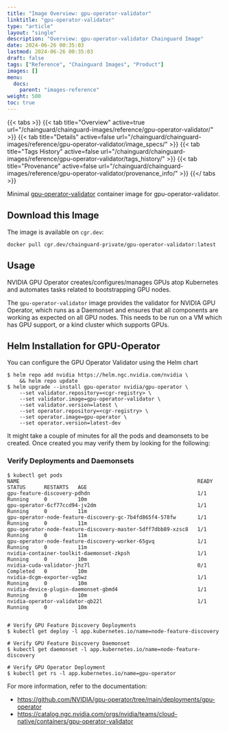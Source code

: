 ```yaml
---
title: "Image Overview: gpu-operator-validator"
linktitle: "gpu-operator-validator"
type: "article"
layout: "single"
description: "Overview: gpu-operator-validator Chainguard Image"
date: 2024-06-26 00:35:03
lastmod: 2024-06-26 00:35:03
draft: false
tags: ["Reference", "Chainguard Images", "Product"]
images: []
menu: 
  docs: 
    parent: "images-reference"
weight: 500
toc: true
---
```


{{< tabs >}}
{{< tab title="Overview" active=true url="/chainguard/chainguard-images/reference/gpu-operator-validator/" >}}
{{< tab title="Details" active=false url="/chainguard/chainguard-images/reference/gpu-operator-validator/image_specs/" >}}
{{< tab title="Tags History" active=false url="/chainguard/chainguard-images/reference/gpu-operator-validator/tags_history/" >}}
{{< tab title="Provenance" active=false url="/chainguard/chainguard-images/reference/gpu-operator-validator/provenance_info/" >}}
{{</ tabs >}}



<!--overview:start-->
Minimal [gpu-operator-validator](https://catalog.ngc.nvidia.com/orgs/nvidia/teams/cloud-native/containers/gpu-operator-validator) container image for gpu-operator-validator.
<!--overview:end-->

## Download this Image

The image is available on `cgr.dev`:

```
docker pull cgr.dev/chainguard-private/gpu-operator-validator:latest
```


<!--body:start-->
## Usage
NVIDIA GPU Operator creates/configures/manages GPUs atop Kubernetes and automates tasks related to bootstrapping GPU nodes.

The `gpu-operator-validator` image provides the validator for NVIDIA GPU Operator, which runs as a Daemonset and ensures that all components are working as expected on all GPU nodes. This needs to be run on a VM which has GPU support, or a kind cluster which supports GPUs.

## Helm Installation for GPU-Operator
You can configure the GPU Operator Validator using the Helm chart
```shell
$ helm repo add nvidia https://helm.ngc.nvidia.com/nvidia \
    && helm repo update
$ helm upgrade --install gpu-operator nvidia/gpu-operator \
    --set validator.repository=<cgr-registry> \
    --set validator.image=gpu-operator-validator \
    --set validator.version=latest \
    --set operator.repository=<cgr-registry> \
    --set operator.image=gpu-operator \
    --set operator.version=latest-dev
 ```

It might take a couple of minutes for all the pods and deamonsets to be created. Once created you may verify them by looking for the following:

### Verify Deployments and Daemonsets

```
$ kubectl get pods
NAME                                                          READY   STATUS      RESTARTS   AGE
gpu-feature-discovery-pdhdn                                   1/1     Running     0          10m
gpu-operator-6cf77ccd94-jv2dm                                 1/1     Running     0          11m
gpu-operator-node-feature-discovery-gc-7b4fd865f4-578fw       1/1     Running     0          11m
gpu-operator-node-feature-discovery-master-5dff7dbb89-xzsc8   1/1     Running     0          11m
gpu-operator-node-feature-discovery-worker-65gvq              1/1     Running     0          11m
nvidia-container-toolkit-daemonset-zkpsh                      1/1     Running     0          10m
nvidia-cuda-validator-jhz7l                                   0/1     Completed   0          10m
nvidia-dcgm-exporter-vg5wz                                    1/1     Running     0          10m
nvidia-device-plugin-daemonset-gbmd4                          1/1     Running     0          10m
nvidia-operator-validator-qb22l                               1/1     Running     0          10m


# Verify GPU Feature Discovery Deployments
$ kubectl get deploy -l app.kubernetes.io/name=node-feature-discovery

# Verify GPU Feature Discovery Daemonset
$ kubectl get daemonset -l app.kubernetes.io/name=node-feature-discovery

# Verify GPU Operator Deployment
$ kubectl get rs -l app.kubernetes.io/name=gpu-operator
```

For more information, refer to the documentation:
- https://github.com/NVIDIA/gpu-operator/tree/main/deployments/gpu-operator
- https://catalog.ngc.nvidia.com/orgs/nvidia/teams/cloud-native/containers/gpu-operator-validator

